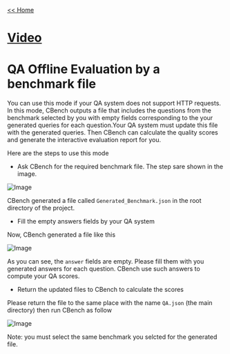 [<< Home](https://github.com/aorogat/CBench/)
# [Video](https://www.youtube.com/watch?v=JCy023Tdh4I&list=PLCFktcVimvewPhVBa2KyAnAK57rCKXXcs&index=3)


# QA Offline Evaluation by a benchmark file
You can use this mode if your QA  system does not support HTTP requests. In this mode,  CBench outputs a file that includes the questions from the benchmark selected by you with empty fields corresponding to the your generated queries for each question.Your QA system must update this file with the generated queries. Then CBench can calculate the quality scores and generate the interactive evaluation report for you.

Here are the steps to use this mode
* Ask CBench for the required benchmark file. The step sare shown in the image.

![Image](Images/generateFile.png)

CBench generated a file called `Generated_Benchmark.json` in the root directory of the project.

* Fill the empty answers fields by your QA system

Now, CBench generated a file like this

![Image](empty_file.png)

As you can see, the `answer` fields are empty. Please fill them with you generated answers for each question. CBench use such answers to compute your QA scores.

* Return the updated files to CBench to calculate the scores

Please return the file to the same place with the name ```QA.json``` (the main directory) then run CBench as follow

![Image](Images/read_file.png)

Note: you must select the same benchmark you selcted for the generated file.
